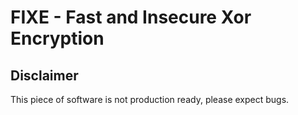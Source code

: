 # FIXE - Fast and Insecure Xor Encryption
## Disclaimer
This piece of software is not production ready, please expect bugs.

